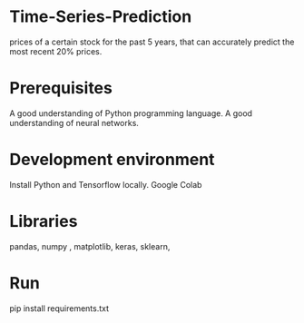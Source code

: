 # Time-Series-Prediction
 prices of a certain stock for the past 5 years, that can accurately predict the most recent 20% prices.
# Prerequisites
A good understanding of Python programming language.
A good understanding of neural networks.
# Development environment
Install Python and Tensorflow locally.
Google Colab
# Libraries
 pandas,
 numpy ,
 matplotlib,
keras,
sklearn,
# Run
 pip install requirements.txt

